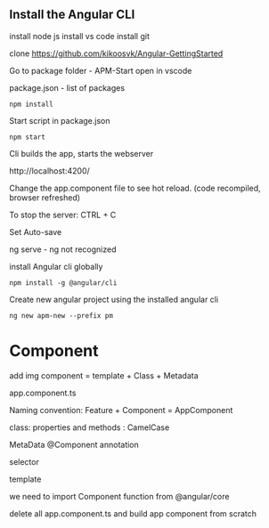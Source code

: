 ## Install the Angular CLI

install node js
install vs code
install git

clone https://github.com/kikoosvk/Angular-GettingStarted

Go to package folder - APM-Start
open in vscode


package.json - list of packages

```
npm install
```

Start script in package.json
```
npm start
```

Cli builds the app, starts the webserver

http://localhost:4200/

Change the app.component file to see hot reload. (code recompiled, browser refreshed)

To stop the server: CTRL + C

Set Auto-save

ng serve - ng not recognized

install Angular cli globally

```
npm install -g @angular/cli
```

Create new angular project using the installed angular cli

```
ng new apm-new --prefix pm
```

# Component
add img
component = template + Class + Metadata 

app.component.ts

Naming convention: Feature + Component = AppComponent

class: properties and methods : CamelCase

MetaData
@Component annotation

selector

template

we need to import Component function from @angular/core

delete all app.component.ts and build app component from scratch